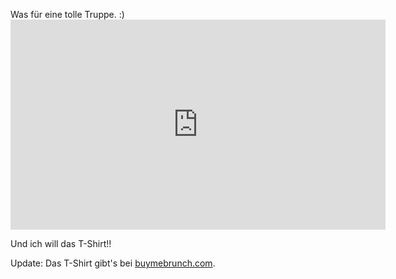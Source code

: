 <html><body><p>Was für eine tolle Truppe. :)

<iframe src="http://wapc.mlb.com/shared/video/embed/embed.html?content_id=31124273&amp;width=600&amp;height=336&amp;property=mlb" width="600" height="336" frameborder="0">Your browser does not support iframes.</iframe>

Und ich will das T-Shirt!!

Update: Das T-Shirt gibt's bei <a href="http://www.buymebrunch.com/products/boston-beard">buymebrunch.com</a>.</p></body></html>